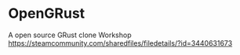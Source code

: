 # OpenGRust
A open source GRust clone
Workshop https://steamcommunity.com/sharedfiles/filedetails/?id=3440631673